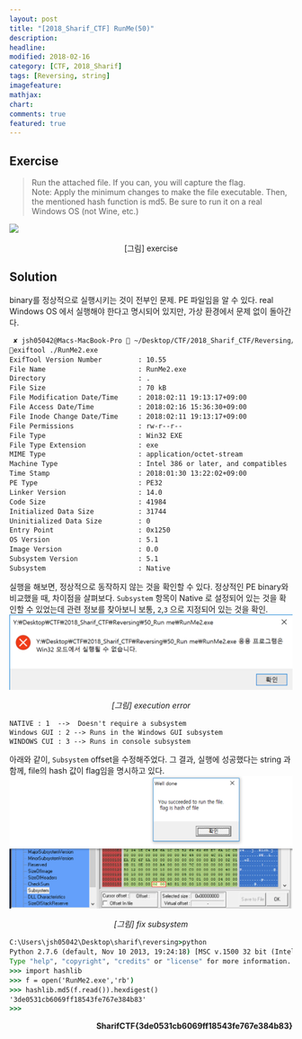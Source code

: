 ```yaml
---
layout: post
title: "[2018_Sharif_CTF] RunMe(50)"
description:
headline:
modified: 2018-02-16
category: [CTF, 2018_Sharif]
tags: [Reversing, string]
imagefeature:
mathjax:
chart:
comments: true
featured: true
---
```


## Exercise

> Run the attached file. If you can, you will capture the flag.<br>
> Note: Apply the minimum changes to make the file executable. Then, the mentioned hash function is md5. Be sure to run it on a real Windows OS (not Wine, etc.)

![](/images/2018-02-16-Sharif-CTF-RunMe-50/xercise.png)
<p align='center'>[그림] exercise</p>


## Solution

binary를 정상적으로 실행시키는 것이 전부인 문제. PE 파일임을 알 수 있다. real Windows OS 에서 실행해야 한다고 명시되어 있지만, 가상 환경에서 문제 없이 돌아간다.

```bash
 ✘ jsh05042@Macs-MacBook-Pro  ~/Desktop/CTF/2018_Sharif_CTF/Reversing/50_Run me
exiftool ./RunMe2.exe
ExifTool Version Number         : 10.55
File Name                       : RunMe2.exe
Directory                       : .
File Size                       : 70 kB
File Modification Date/Time     : 2018:02:11 19:13:17+09:00
File Access Date/Time           : 2018:02:16 15:36:30+09:00
File Inode Change Date/Time     : 2018:02:11 19:13:17+09:00
File Permissions                : rw-r--r--
File Type                       : Win32 EXE
File Type Extension             : exe
MIME Type                       : application/octet-stream
Machine Type                    : Intel 386 or later, and compatibles
Time Stamp                      : 2018:01:30 13:22:02+09:00
PE Type                         : PE32
Linker Version                  : 14.0
Code Size                       : 41984
Initialized Data Size           : 31744
Uninitialized Data Size         : 0
Entry Point                     : 0x1250
OS Version                      : 5.1
Image Version                   : 0.0
Subsystem Version               : 5.1
Subsystem                       : Native
```


실행을 해보면, 정상적으로 동작하지 않는 것을 확인할 수 있다. 정상적인 PE binary와 비교했을 때, 차이점을 살펴보다. `Subsystem` 항목이 Native 로 설정되어 있는 것을 확인할 수 있었는데 관련 정보를 찾아보니 보통, `2`,`3` 으로 지정되어 있는 것을 확인.
![](/images/2018-02-16-Sharif-CTF-RunMe-50/error.png)
<p align='center'><i>[그림] execution error</i></p>

```
NATIVE : 1  -->  Doesn't require a subsystem
Windows GUI : 2 --> Runs in the Windows GUI subsystem
WINDOWS CUI : 3 --> Runs in console subsystem
```


아래와 같이, `Subsystem` offset을 수정해주었다. 그 결과, 실행에 성공했다는 string 과 함께, file의 hash 값이 flag임을 명시하고 있다.
![](/images/2018-02-16-Sharif-CTF-RunMe-50/fix.png)
<p align='center'><i>[그림] fix subsystem</i></p>




```cmd
C:\Users\jsh05042\Desktop\sharif\reversing>python
Python 2.7.6 (default, Nov 10 2013, 19:24:18) [MSC v.1500 32 bit (Intel)] on win32
Type "help", "copyright", "credits" or "license" for more information.
>>> import hashlib
>>> f = open('RunMe2.exe','rb')
>>> hashlib.md5(f.read()).hexdigest()
'3de0531cb6069ff18543fe767e384b83'
>>>
```

<p align='right'><strong>SharifCTF{3de0531cb6069ff18543fe767e384b83}</strong></p>
